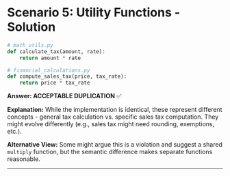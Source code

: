 # Scenario 5: Utility Functions - Solution

```python
# math_utils.py
def calculate_tax(amount, rate):
    return amount * rate

# financial_calculations.py
def compute_sales_tax(price, tax_rate):
    return price * tax_rate
```

**Answer: ACCEPTABLE DUPLICATION** ✅

**Explanation:** While the implementation is identical, these represent different concepts - general tax calculation vs. specific sales tax computation. They might evolve differently (e.g., sales tax might need rounding, exemptions, etc.).

**Alternative View:** Some might argue this is a violation and suggest a shared `multiply` function, but the semantic difference makes separate functions reasonable.

---

